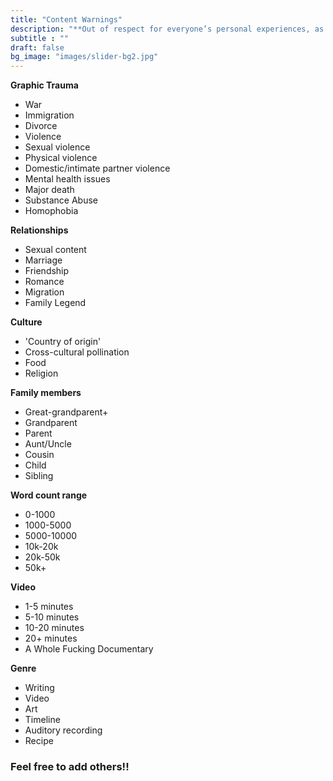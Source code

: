 ```yaml
---
title: "Content Warnings"
description: "**Out of respect for everyone’s personal experiences, as well as to maintain an orderly archive, we ask that you tag your works appropriately. To help you come up with tags, we have created a (non-exhaustive) list of our own:**"
subtitle : ""
draft: false
bg_image: "images/slider-bg2.jpg"
---
```



**Graphic Trauma**
- War
- Immigration
- Divorce
- Violence
- Sexual violence
- Physical violence
- Domestic/intimate partner violence
- Mental health issues
- Major death
- Substance Abuse
- Homophobia

**Relationships**
- Sexual content
- Marriage
- Friendship
- Romance
- Migration
- Family Legend

**Culture**
- 'Country of origin'
- Cross-cultural pollination
- Food
- Religion

**Family members**
- Great-grandparent+
- Grandparent
- Parent
- Aunt/Uncle
- Cousin
- Child
- Sibling

**Word count range**
- 0-1000
- 1000-5000
- 5000-10000
- 10k-20k
- 20k-50k
- 50k+

**Video**
- 1-5 minutes
- 5-10 minutes
- 10-20 minutes
- 20+ minutes
- A Whole Fucking Documentary

**Genre**
- Writing
- Video
- Art
- Timeline
- Auditory recording
- Recipe

### **Feel free to add others!!**
